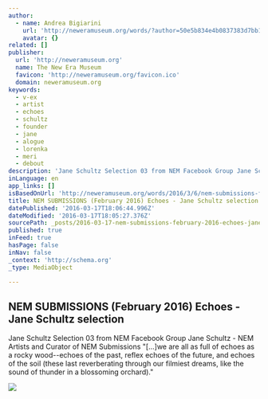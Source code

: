 ```yaml
---
author:
  - name: Andrea Bigiarini
    url: 'http://neweramuseum.org/words/?author=50e5b834e4b0837383d7bb1a'
    avatar: {}
related: []
publisher:
  url: 'http://neweramuseum.org'
  name: The New Era Museum
  favicon: 'http://neweramuseum.org/favicon.ico'
  domain: neweramuseum.org
keywords:
  - v-ex
  - artist
  - echoes
  - schultz
  - founder
  - jane
  - alogue
  - lorenka
  - meri
  - debout
description: 'Jane Schultz Selection 03 from NEM Facebook Group Jane Schultz - NEM Artists and Curator of NEM Submissions "[...]we are all as full of echoes as a rocky wood--echoes of the past, reflex echoes of the future, and echoes of the soil (these last reverberating through our filmiest dreams, like the sound of thunder in a blossoming orchard)."'
inLanguage: en
app_links: []
isBasedOnUrl: 'http://neweramuseum.org/words/2016/3/6/nem-submissions-february-2016-echoes-jane-schultz-selection'
title: NEM SUBMISSIONS (February 2016) Echoes - Jane Schultz selection
datePublished: '2016-03-17T18:06:44.996Z'
dateModified: '2016-03-17T18:05:27.376Z'
sourcePath: _posts/2016-03-17-nem-submissions-february-2016-echoes-jane-schultz-select.md
published: true
inFeed: true
hasPage: false
inNav: false
_context: 'http://schema.org'
_type: MediaObject

---
```

<article style=""><h1>NEM SUBMISSIONS (February 2016) Echoes - Jane Schultz selection</h1><p>Jane Schultz Selection 03 from NEM Facebook Group Jane Schultz - NEM Artists and Curator of NEM Submissions "[...]we are all as full of echoes as a rocky wood--echoes of the past, reflex echoes of the future, and echoes of the soil (these last reverberating through our filmiest dreams, like the sound of thunder in a blossoming orchard)."</p><img src="http://static1.squarespace.com/static/50e5b834e4b0837383d7bb18/50e5b834e4b0837383d7bb1f/56dc981e20c647a2ce56bb8b/1457298320030/?format=1000w" /></article>
